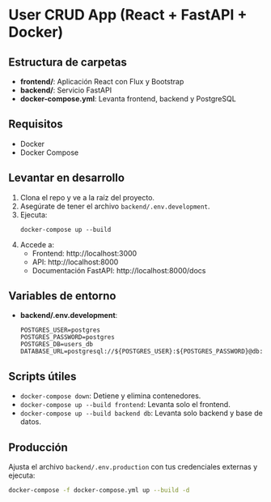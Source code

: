 # User CRUD App (React + FastAPI + Docker)

## Estructura de carpetas

- **frontend/**: Aplicación React con Flux y Bootstrap
- **backend/**: Servicio FastAPI
- **docker-compose.yml**: Levanta frontend, backend y PostgreSQL

## Requisitos

- Docker
- Docker Compose

## Levantar en desarrollo

1. Clona el repo y ve a la raíz del proyecto.
2. Asegúrate de tener el archivo `backend/.env.development`.
3. Ejecuta:
   ```
   docker-compose up --build
   ```
4. Accede a:
   - Frontend: http://localhost:3000
   - API: http://localhost:8000
   - Documentación FastAPI: http://localhost:8000/docs

## Variables de entorno

- **backend/.env.development**:
  ```
  POSTGRES_USER=postgres
  POSTGRES_PASSWORD=postgres
  POSTGRES_DB=users_db
  DATABASE_URL=postgresql://${POSTGRES_USER}:${POSTGRES_PASSWORD}@db:5432/${POSTGRES_DB}
  ```

## Scripts útiles

- `docker-compose down`: Detiene y elimina contenedores.
- `docker-compose up --build frontend`: Levanta solo el frontend.
- `docker-compose up --build backend db`: Levanta solo backend y base de datos.

## Producción

Ajusta el archivo `backend/.env.production` con tus credenciales externas y ejecuta:

```bash
docker-compose -f docker-compose.yml up --build -d
```